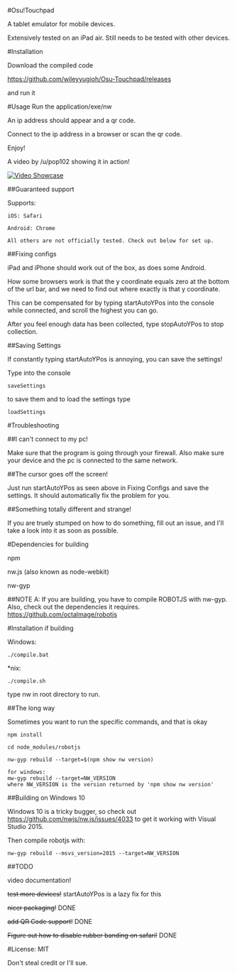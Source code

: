 #Osu!Touchpad

A tablet emulator for mobile devices.

Extensively tested on an iPad air. Still needs to be tested with other devices.

#Installation

Download the compiled code

https://github.com/wileyyugioh/Osu-Touchpad/releases

and run it


#Usage
Run the application/exe/nw

An ip address should appear and a qr code.

Connect to the ip address in a browser or scan the qr code.

Enjoy!

A video by /u/pop102 showing it in action!

[![Video Showcase](http://img.youtube.com/vi/ye4IDklYUPM/0.jpg)](http://www.youtube.com/watch?v=ye4IDklYUPM)

##Guaranteed support

Supports:

	iOS: Safari

	Android: Chrome

	All others are not officially tested. Check out below for set up.

##Fixing configs

iPad and iPhone should work out of the box, as does some Android.

How some browsers work is that the y coordinate equals zero at the bottom of the url bar, and we need to find out where exactly is that y coordinate. 

This can be compensated for by typing startAutoYPos into the console while connected, and scroll the highest you can go.

After you feel enough data has been collected, type stopAutoYPos to stop collection.

##Saving Settings

If constantly typing startAutoYPos is annoying, you can save the settings!

Type into the console
```
saveSettings
```

to save them and to load the settings type
```
loadSettings
```

#Troubleshooting

##I can't connect to my pc!

Make sure that the program is going through your firewall. Also make sure your device and the pc is connected to the same network.

##The cursor goes off the screen!

Just run startAutoYPos as seen above in Fixing Configs and save the settings. It should automatically fix the problem for you.

##Something totally different and strange!

If you are truely stumped on how to do something, fill out an issue, and I'll take a look into it as soon as possible. 

#Dependencies for building

npm

nw.js (also known as node-webkit)

nw-gyp

##NOTE A:
If you are building, you have to compile ROBOTJS with nw-gyp. Also, check out the dependencies it requires. https://github.com/octalmage/robotjs

#Installation if building

Windows:
```
./compile.bat
```

*nix:
```
./compile.sh
```

type nw in root directory to run.

##The long way

Sometimes you want to run the specific commands, and that is okay

```
npm install

cd node_modules/robotjs

nw-gyp rebuild --target=$(npm show nw version)

for windows:
mw-gyp rebuild --target=NW_VERSION
where NW_VERSION is the version returned by 'npm show nw version'
```

##Building on Windows 10

Windows 10 is a tricky bugger, so check out https://github.com/nwjs/nw.js/issues/4033 to get it working with Visual Studio 2015.

Then compile robotjs with:
```
nw-gyp rebuild --msvs_version=2015 --target=NW_VERSION
```

##TODO

video documentation!

~~test more devices!~~ startAutoYPos is a lazy fix for this

~~nicer packaging!~~ DONE

~~add QR Code support!~~ DONE

~~Figure out how to disable rubber banding on safari!~~ DONE


#License: MIT

Don't steal credit or I'll sue.
